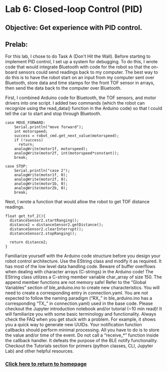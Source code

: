 # Lab 6: Closed-loop Control (PID)

## Objective: Get experience with PID control.

## Prelab:
For this lab, I chose to do Task A (Don't Hit the Wall). Before starting to implement PID control, I set up a system for debugging. To do this, I wrote code that would integrate Bluetooth with code for the robot so that the on-board sensors could send readings back to my computer. The best way to do this is to have the robot start on an input from my computer sent over Bluetooth, store data and time stamps for the front TOF sensor in arrays, then send the data back to the computer over Bluetooth. 

First, I combined Arduino code for Bluetooth, the TOF sensors, and motor drivers into one script. I added two commands (which the robot can recognize using the read_data() function in the Arduino code) so that I could tell the car to start and stop through Bluetooth.

```
case MOVE_FORWARD:
    Serial.println("move forward");
    int motorspeed;
    success = robot_cmd.get_next_value(motorspeed);
    if (!success)
      return;
    analogWrite(motor1f, motorspeed);
    analogWrite(motor2f, int(motorspeed*constant));
    break;

case STOP:
    Serial.println("case 2");
    analogWrite(motor1f, 0);
    analogWrite(motor2f, 0);
    analogWrite(motor1b, 0);
    analogWrite(motor2b, 0);
    break;
```

Next, I wrote a function that would allow the robot to get TOF distance readings.

```
float get_tof_2(){
  distanceSensor2.startRanging();
  distance2 = distanceSensor2.getDistance();
  distanceSensor2.clearInterrupt();
  distanceSensor2.stopRanging();

  return distance2;
}
```


            




Familiarize yourself with the Arduino code structure before you design your robot control architecture.
Use the EString class and modify it as required. It has most of the low level data handling code.
Beware of buffer overflows when dealing with character arrays (C-strings) in the Arduino code! The EString class utilizes a C-string member variable char_array of size 150. The append member functions are not memory safe!
Refer to the “Global Variables” section of ble_arduino.ino to create new characteristics. You will need to create a corresponding entry in connection.yaml. You are not expected to follow the naming paradigm (“RX_” in ble_arduino.ino has a corresponding “TX_” in connection.yaml) used in the base code.
Please checkout the Jupyter introduction notebook and/or tutorial (~10 min read)! It will familiarize you with some basic terminology and functionality.
Always check the FAQ when you get stuck with a problem. For example, it shows you a quick way to generate new UUIDs.
Your notification function callbacks should perform minimal processing. All you have to do is to store the value and/or time of the event.
Do not call a “receive_*” function inside the callback handler. It defeats the purpose of the BLE notify functionality.
Checkout the Tutorials section for primers (python classes, CLI, Jupyter Lab) and other helpful resources.


### [Click here to return to homepage](https://lyl24.github.io/lyl24-ece4960)
